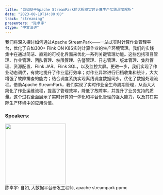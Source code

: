```yaml
---
title: "自如基于Apache StreamPark的大规模实时计算生产实践深度解析"
date: "2023-08-19T14:00:00" 
track: "streaming"
presenters: "陈卓宇"
stype: "中文演讲"
---
```

我们将深入探讨如何通过Apache StreamPark——一站式实时计算作业管理平台，优化了自如300+ Flink ON K8S实时计算作业的生产环境管理。我们的实践集中在通过简洁、直观的可视化界面来优化一系列关键管理功能。这些包括项目管理、作业管理、团队管理、权限管理、告警管理、日志管理、版本管理、集群管理、资源配置、Flink JAR、Flink SQL，以及监控大屏。更进一步，我们实现了作业动态调优，有效地提升了作业运行效率；对作业异常进行归档收集和统计，大大增强了故障排查的能力；结合调度系统实现离线调度数据同步，优化了数据处理流程。借助Apache StreamPark，我们实现了实时作业全生命周期管理，从而大大简化了作业运维流程，提高了管理效率，降低了故障率，并提升了业务支持的质量。这个过程全面展示了实时计算的一体化和平台化管理的强大能力，以及其在实际生产环境中的应用价值。
 ### Speakers: 
 <img src="https://img.bagevent.com/resource/20230516/1926264352319696.jpg" width="200" /><br>陈卓宇: 自如, 大数据平台研发工程师, apache streampark ppmc
 <br><br>